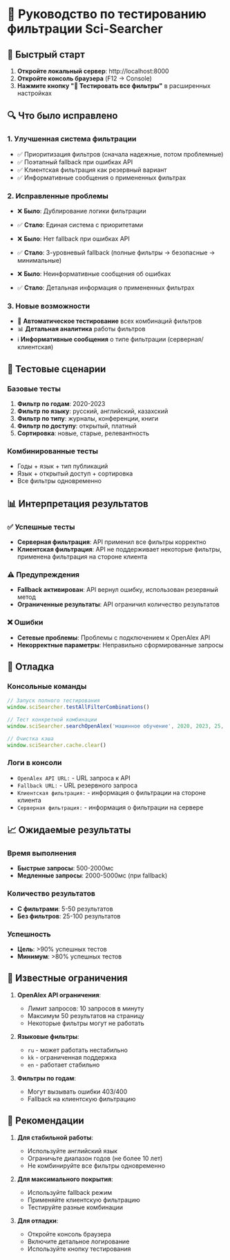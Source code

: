 # 🧪 Руководство по тестированию фильтрации Sci-Searcher

## 🚀 Быстрый старт

1. **Откройте локальный сервер**: http://localhost:8000
2. **Откройте консоль браузера** (F12 → Console)
3. **Нажмите кнопку "🧪 Тестировать все фильтры"** в расширенных настройках

## 🔍 Что было исправлено

### 1. **Улучшенная система фильтрации**
- ✅ Приоритизация фильтров (сначала надежные, потом проблемные)
- ✅ Поэтапный fallback при ошибках API
- ✅ Клиентская фильтрация как резервный вариант
- ✅ Информативные сообщения о примененных фильтрах

### 2. **Исправленные проблемы**
- ❌ **Было**: Дублирование логики фильтрации
- ✅ **Стало**: Единая система с приоритетами

- ❌ **Было**: Нет fallback при ошибках API
- ✅ **Стало**: 3-уровневый fallback (полные фильтры → безопасные → минимальные)

- ❌ **Было**: Неинформативные сообщения об ошибках
- ✅ **Стало**: Детальная информация о примененных фильтрах

### 3. **Новые возможности**
- 🧪 **Автоматическое тестирование** всех комбинаций фильтров
- 📊 **Детальная аналитика** работы фильтров
- ℹ️ **Информативные сообщения** о типе фильтрации (серверная/клиентская)

## 🧪 Тестовые сценарии

### Базовые тесты
1. **Фильтр по годам**: 2020-2023
2. **Фильтр по языку**: русский, английский, казахский
3. **Фильтр по типу**: журналы, конференции, книги
4. **Фильтр по доступу**: открытый, платный
5. **Сортировка**: новые, старые, релевантность

### Комбинированные тесты
- Годы + язык + тип публикаций
- Язык + открытый доступ + сортировка
- Все фильтры одновременно

## 📊 Интерпретация результатов

### ✅ Успешные тесты
- **Серверная фильтрация**: API применил все фильтры корректно
- **Клиентская фильтрация**: API не поддерживает некоторые фильтры, применена фильтрация на стороне клиента

### ⚠️ Предупреждения
- **Fallback активирован**: API вернул ошибку, использован резервный метод
- **Ограниченные результаты**: API ограничил количество результатов

### ❌ Ошибки
- **Сетевые проблемы**: Проблемы с подключением к OpenAlex API
- **Некорректные параметры**: Неправильно сформированные запросы

## 🔧 Отладка

### Консольные команды
```javascript
// Запуск полного тестирования
window.sciSearcher.testAllFilterCombinations()

// Тест конкретной комбинации
window.sciSearcher.searchOpenAlex('машинное обучение', 2020, 2023, 25, 'newest', 'journals', 'ru', 'open')

// Очистка кэша
window.sciSearcher.cache.clear()
```

### Логи в консоли
- `OpenAlex API URL:` - URL запроса к API
- `Fallback URL:` - URL резервного запроса
- `Клиентская фильтрация:` - информация о фильтрации на стороне клиента
- `Серверная фильтрация:` - информация о фильтрации на сервере

## 📈 Ожидаемые результаты

### Время выполнения
- **Быстрые запросы**: 500-2000мс
- **Медленные запросы**: 2000-5000мс (при fallback)

### Количество результатов
- **С фильтрами**: 5-50 результатов
- **Без фильтров**: 25-100 результатов

### Успешность
- **Цель**: >90% успешных тестов
- **Минимум**: >80% успешных тестов

## 🚨 Известные ограничения

1. **OpenAlex API ограничения**:
   - Лимит запросов: 10 запросов в минуту
   - Максимум 50 результатов на страницу
   - Некоторые фильтры могут не работать

2. **Языковые фильтры**:
   - `ru` - может работать нестабильно
   - `kk` - ограниченная поддержка
   - `en` - работает стабильно

3. **Фильтры по годам**:
   - Могут вызывать ошибки 403/400
   - Fallback на клиентскую фильтрацию

## 🎯 Рекомендации

1. **Для стабильной работы**:
   - Используйте английский язык
   - Ограничьте диапазон годов (не более 10 лет)
   - Не комбинируйте все фильтры одновременно

2. **Для максимального покрытия**:
   - Используйте fallback режим
   - Применяйте клиентскую фильтрацию
   - Тестируйте разные комбинации

3. **Для отладки**:
   - Откройте консоль браузера
   - Включите детальное логирование
   - Используйте кнопку тестирования

